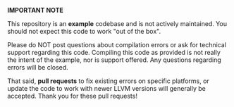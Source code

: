**IMPORTANT NOTE** 

This repository is an **example** codebase and is not actively maintained. 
You should not expect this code to work "out of the box".

Please do NOT post questions about compilation errors or ask for technical support
regarding this code. Compiling this code as provided is not really the intent of the
example, nor is support offered. Any questions regarding errors will be closed.

That said, **pull requests** to fix existing errors on specific platforms, or update
the code to work with newer LLVM versions will generally be accepted. Thank you for
these pull requests!
